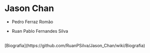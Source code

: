 # Jason Chan


* Pedro Ferraz Romão

* Ruan Pablo Fernandes Silva
<br>
[Biografia](https://github.com/RuanPSilva/Jason_Chan/wiki/Biografia)
